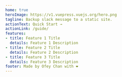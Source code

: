 ```yaml
---
home: true
heroImage: https://v1.vuepress.vuejs.org/hero.png
tagline: Backup slack message to a static site.
actionText: Quick Start →
actionLink: /guide/
features:
- title: Feature 1 Title
  details: Feature 1 Description
- title: Feature 2 Title
  details: Feature 2 Description
- title: Feature 3 Title
  details: Feature 3 Description
footer: Made by Ofey Chan with ❤️
---
```

